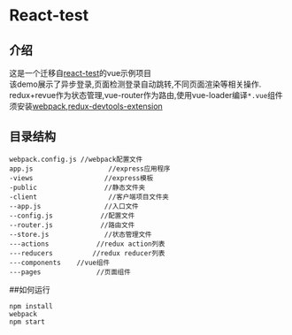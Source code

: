 React-test
=

## 介绍

这是一个迁移自[react-test](https://github.com/baka397/react-test)的vue示例项目  
该demo展示了异步登录,页面检测登录自动跳转,不同页面渲染等相关操作.  
redux+revue作为状态管理,vue-router作为路由,使用vue-loader编译`*.vue`组件  
须安装[webpack](https://github.com/webpack/webpack),[redux-devtools-extension](https://github.com/zalmoxisus/redux-devtools-extension)

## 目录结构
```
webpack.config.js //webpack配置文件
app.js                   //express应用程序
-views                  //express模板
-public                 //静态文件夹
-client                  //客户端项目文件夹
--app.js                //入口文件
--config.js            //配置文件
--router.js            //路由文件
--store.js              //状态管理文件
---actions            //redux action列表
---reducers          //redux reducer列表
---components    //vue组件
---pages              //页面组件
```

##如何运行
```
npm install
webpack
npm start
```